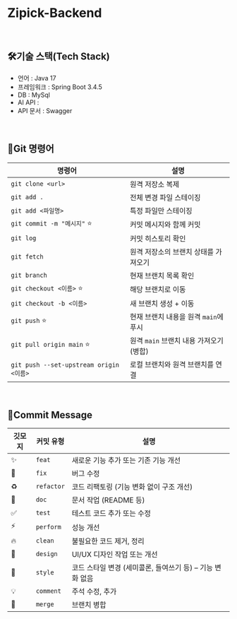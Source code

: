 # Zipick-Backend
<br>

## 🛠️기술 스택(Tech Stack)
- 언어 : Java 17
- 프레임워크 : Spring Boot 3.4.5
- DB : MySql
- AI API :
- API 문서 : Swagger

<br>

## 🚩Git 명령어

| 명령어                      | 설명                                    |
| --------------------------- | --------------------------------------- |
| `git clone <url>`           | 원격 저장소 복제                        |
| `git add .`                 | 전체 변경 파일 스테이징                 |
| `git add <파일명>`          | 특정 파일만 스테이징                    |
| `git commit -m "메시지"` ⭐ | 커밋 메시지와 함께 커밋                 |
| `git log`                   | 커밋 히스토리 확인                      |
| `git fetch`                 | 원격 저장소의 브랜치 상태를 가져오기     |
| `git branch`                | 현재 브랜치 목록 확인                   |
| `git checkout <이름>` ⭐    | 해당 브랜치로 이동                      |
| `git checkout -b <이름>`    | 새 브랜치 생성 + 이동                   |
| `git push` ⭐               | 현재 브랜치 내용을 원격 `main`에 푸시   |
| `git pull origin main` ⭐   | 원격 `main` 브랜치 내용 가져오기 (병합) |
| `git push --set-upstream origin <이름>` | 로컬 브랜치와 원격 브랜치를 연결|

<br>

## 📝Commit Message

| 깃모지 | 커밋 유형  | 설명                                                      |
| ------ | ---------- | --------------------------------------------------------- |
| ✨     | `feat`     | 새로운 기능 추가 또는 기존 기능 개선                      |
| 🐛     | `fix`      | 버그 수정                                                 |
| ♻️     | `refactor` | 코드 리팩토링 (기능 변화 없이 구조 개선)                  |
| 📝     | `doc`      | 문서 작업 (README 등)                                     |
| ✅     | `test`     | 테스트 코드 추가 또는 수정                                |
| ⚡️    | `perform`  | 성능 개선                                                 |
| 🔥     | `clean`    | 불필요한 코드 제거, 정리                                  |
| 💄     | `design`   | UI/UX 디자인 작업 또는 개선                               |
| 🎨     | `style`    | 코드 스타일 변경 (세미콜론, 들여쓰기 등) – 기능 변화 없음 |
| 💡     | `comment`  | 주석 수정, 추가                                           |
| 🔀     | `merge`    | 브랜치 병합                                               |
